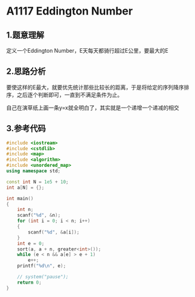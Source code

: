 # A1117 Eddington Number

## 1.题意理解
定义一个Eddington Number，E天每天都骑行超过E公里，要最大的E

## 2.思路分析
要使这样的E最大，就要优先统计那些比较长的距离，于是将给定的序列降序排序，之后逐个判断即可，一直到不满足条件为止。

自己在演草纸上画一条y=x就全明白了，其实就是一个递增一个递减的相交

## 3.参考代码
```cpp
#include <iostream>
#include <cstdlib>
#include <map>
#include <algorithm>
#include <unordered_map>
using namespace std;

const int N = 1e5 + 10;
int a[N] = {};

int main()
{
    int n;
    scanf("%d", &n);
    for (int i = 0; i < n; i++)
    {
        scanf("%d", &a[i]);
    }
    int e = 0;
    sort(a, a + n, greater<int>());
    while (e < n && a[e] > e + 1)
        e++;
    printf("%d\n", e);

    // system("pause");
    return 0;
}
```